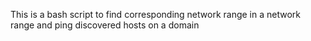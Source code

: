 This is a bash script to find corresponding network range in a network range and ping discovered hosts on a domain  
